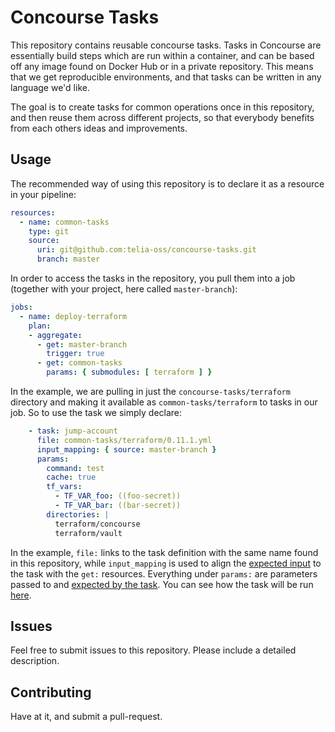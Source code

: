 # Concourse Tasks

This repository contains reusable concourse tasks. Tasks in Concourse are essentially build steps which are
run within a container, and can be based off any image found on Docker Hub or in a private repository. This
means that we get reproducible environments, and that tasks can be written in any language we'd like.

The goal is to create tasks for common operations once in this repository, and then reuse them
across different projects, so that everybody benefits from each others ideas and improvements.

## Usage

The recommended way of using this repository is to declare it as a resource in your pipeline:

```yml
resources:
  - name: common-tasks
    type: git
    source:
      uri: git@github.com:telia-oss/concourse-tasks.git
      branch: master

```

In order to access the tasks in the repository, you pull them into a job (together with your project, here called `master-branch`):

```yml
jobs:
  - name: deploy-terraform
    plan:
    - aggregate:
      - get: master-branch
        trigger: true
      - get: common-tasks
        params: { submodules: [ terraform ] }

```

In the example, we are pulling in just the `concourse-tasks/terraform` directory and making it available
as `common-tasks/terraform` to tasks in our job. So to use the task we simply declare:

```yml
    - task: jump-account
      file: common-tasks/terraform/0.11.1.yml
      input_mapping: { source: master-branch }
      params:
        command: test
        cache: true
        tf_vars:
          - TF_VAR_foo: ((foo-secret))
          - TF_VAR_bar: ((bar-secret))
        directories: |
          terraform/concourse
          terraform/vault
```

In the example, `file:` links to the task definition with the same name found in this repository, while
`input_mapping` is used to align the [expected input](https://github.com/telia-oss/concourse-tasks/blob/master/terraform/0.11.1.yml#L10)
to the task with the `get:` resources. Everything under `params:` are parameters passed to and [expected by the task](https://github.com/telia-oss/concourse-tasks/blob/master/terraform/0.11.1.yml#L13).
You can see how the task will be run [here](https://github.com/telia-oss/concourse-tasks/blob/master/terraform/terraform.sh#L105-L116).

## Issues

Feel free to submit issues to this repository. Please include a detailed description.

## Contributing

Have at it, and submit a pull-request.
